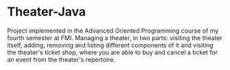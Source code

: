 # Theater-Java

Project implemented in the Advanced Oriented Programming course of my fourth semester at FMI. Managing a theater, in two parts: visiting the theater itself, adding, removing and listing different components of it and visiting the theater's ticket shop, where you are able to buy and cancel a ticket for an event from the theater's repertoire.
